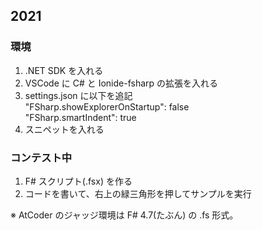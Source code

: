 ## 2021

### 環境

1. .NET SDK を入れる
2. VSCode に C# と Ionide-fsharp の拡張を入れる
3. settings.json に以下を追記\
    "FSharp.showExplorerOnStartup": false\
    "FSharp.smartIndent": true
4. スニペットを入れる

### コンテスト中

1. F# スクリプト(.fsx) を作る
2. コードを書いて、右上の緑三角形を押してサンプルを実行

※ AtCoder のジャッジ環境は F# 4.7(たぶん) の .fs 形式。
